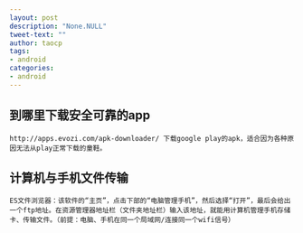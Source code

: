 ```yaml
---
layout: post
description: "None.NULL"
tweet-text: ""
author: taocp
tags:
- android
categories:
- android
---
```

到哪里下载安全可靠的app
-----------------------

    http://apps.evozi.com/apk-downloader/ 下载google play的apk，适合因为各种原因无法从play正常下载的童鞋。

计算机与手机文件传输
--------------------

    ES文件浏览器：该软件的“主页”，点击下部的“电脑管理手机”，然后选择“打开”，最后会给出一个ftp地址。在资源管理器地址栏（文件夹地址栏）输入该地址，就能用计算机管理手机存储卡、传输文件。（前提：电脑、手机在同一个局域网/连接同一个wifi信号）


